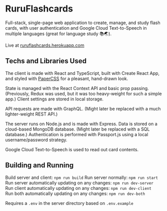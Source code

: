 # RuruFlashcards

Full-stack, single-page web application to create, manage, and study flash cards, with user authentication and Google Cloud Text-to-Speech in multiple languages (great for language study 📚🌏).

Live at [ruruflashcards.herokuapp.com](https://ruruflashcards.herokuapp.com/)

## Techs and Libraries Used

The client is made with React and TypeScript, built with Create React App, and styled with [PaperCSS](https://www.getpapercss.com/) for a pleasant, hand-drawn look.

State is managed with the React Context API and basic prop passing. (Previously, Redux was used, but it was too heavy-weight for such a simple app.) Client settings are stored in local storage.

API requests are made with GraphQL. (Might later be replaced with a much lighter-weight REST API.)

The server runs on Node.js and is made with Express. Data is stored on a cloud-based MongoDB database. (Might later be replaced with a SQL database.) Authentication is performed with Passport.js using a local username/password strategy.

Google Cloud Text-to-Speech is used to read out card contents.

## Building and Running

Build server and client: `npm run build`
Run server normally: `npm run start`  
Run server automatically updating on any changes: `npm run dev-server`  
Run client automatically updating on any changes: `npm run dev-client`  
Run both automatically updating on any changes: `npm run dev-both`

Requires a `.env` in the server directory based on `.env.example`
